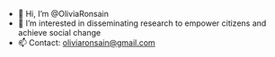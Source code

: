 - 👋 Hi, I’m @OliviaRonsain
- 👀 I’m interested in disseminating research to empower citizens and achieve social change
- 📫 Contact: oliviaronsain@gmail.com

<!---
OliviaRonsain/OliviaRonsain is a ✨ special ✨ repository because its `README.md` (this file) appears on your GitHub profile.
You can click the Preview link to take a look at your changes.
--->
